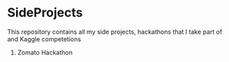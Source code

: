 # SideProjects

This repository contains all my side projects, hackathons that I take part of and Kaggle competetions

1. Zomato Hackathon
